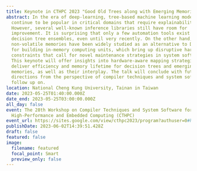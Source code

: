 ```yaml
---
title: Keynote in CTHPC 2023 "Good Old Trees along with Emerging Memories"
abstract: In the era of deep-learning, tree-based machine learning models
  continue to be popular in critical domains that require explainability.
  However, several well-known inference libraries still have room for
  improvement. It is surprising that only a few automation tools exist for
  decision tree ensembles, even until very recently. On the other hand, emerging
  non-volatile memories have been widely studied as an alternative to DRAM or
  for building in-memory computing units, which bring up disruptive hardware
  constraints that call for novel maintenance strategies in system software.
  This keynote will offer insights into hardware-aware mapping strategies that
  deliver efficiency and memory lifetime for decision trees and emerging
  memories, as well as their interplay. The talk will conclude with future
  directions from the perspective of compiler techniques and system software to
  follow up on.
location: National Cheng Kung University, Tainan in Taiwan
date: 2023-05-25T01:40:00.000Z
date_end: 2023-05-25T03:00:00.000Z
all_day: false
event: The 28th Workshop on Compiler Techniques and System Software for
  High-Performance and Embedded Computing (CTHPC)
event_url: https://sites.google.com/view/cthpc2023/program?authuser=0#h.1cg40socyzfj
publishDate: 2023-06-02T14:39:51.428Z
draft: false
featured: false
image:
  filename: featured
  focal_point: Smart
  preview_only: false
---
```

